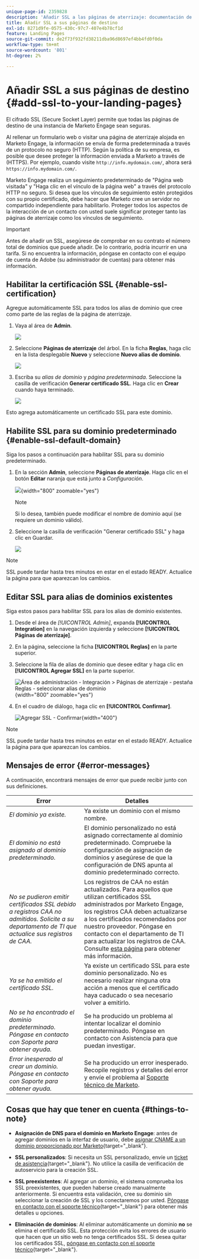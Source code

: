 ```yaml
---
unique-page-id: 2359828
description: 'Añadir SSL a las páginas de aterrizaje: documentación de Marketo'
title: Añadir SSL a sus páginas de destino
exl-id: 8271d9fe-0575-430c-97c7-407e4b78cf1d
feature: Landing Pages
source-git-commit: de2f73f932fd38211dba96d8697ef4bb4fd0f0da
workflow-type: tm+mt
source-wordcount: '801'
ht-degree: 2%

---
```


# Añadir SSL a sus páginas de destino {#add-ssl-to-your-landing-pages}

El cifrado SSL (Secure Socket Layer) permite que todas las páginas de destino de una instancia de Marketo Engage sean seguras.

Al rellenar un formulario web o visitar una página de aterrizaje alojada en Marketo Engage, la información se envía de forma predeterminada a través de un protocolo no seguro (HTTP). Según la política de su empresa, es posible que desee proteger la información enviada a Marketo a través de (HTTPS). Por ejemplo, cuando visite `http://info.mydomain.com/`, ahora será `https://info.mydomain.com/`.

Marketo Engage realiza un seguimiento predeterminado de &quot;Página web visitada&quot; y &quot;Haga clic en el vínculo de la página web&quot; a través del protocolo HTTP no seguro. Si desea que los vínculos de seguimiento estén protegidos con su propio certificado, debe hacer que Marketo cree un servidor no compartido independiente para habilitarlo. Proteger todos los aspectos de la interacción de un contacto con usted suele significar proteger tanto las páginas de aterrizaje como los vínculos de seguimiento.

>[!IMPORTANT]
>
>Antes de añadir un SSL, asegúrese de comprobar en su contrato el número total de dominios que puede añadir. De lo contrario, podría incurrir en una tarifa. Si no encuentra la información, póngase en contacto con el equipo de cuenta de Adobe (su administrador de cuentas) para obtener más información.

## Habilitar la certificación SSL {#enable-ssl-certification}

Agregue automáticamente SSL para todos los alias de dominio que cree como parte de las reglas de la página de aterrizaje.

1. Vaya al área de **Admin**.

   ![](assets/add-ssl-to-your-landing-pages-1.png)

1. Seleccione **Páginas de aterrizaje** del árbol. En la ficha **Reglas**, haga clic en la lista desplegable **Nuevo** y seleccione **Nuevo alias de dominio**.

   ![](assets/add-ssl-to-your-landing-pages-2.png)

1. Escriba su _alias de dominio_ y _página predeterminada_. Seleccione la casilla de verificación **Generar certificado SSL**. Haga clic en **Crear** cuando haya terminado.

   ![](assets/add-ssl-to-your-landing-pages-3.png)

Esto agrega automáticamente un certificado SSL para este dominio.

## Habilite SSL para su dominio predeterminado {#enable-ssl-default-domain}

Siga los pasos a continuación para habilitar SSL para su dominio predeterminado.

1. En la sección **Admin**, seleccione **Páginas de aterrizaje**. Haga clic en el botón **Editar** naranja que está junto a _Configuración_.

   ![](assets/add-ssl-to-your-landing-pages-4.png){width="800" zoomable="yes"}

   >[!NOTE]
   >
   >Si lo desea, también puede modificar el nombre de dominio aquí (se requiere un dominio válido).

1. Seleccione la casilla de verificación &quot;Generar certificado SSL&quot; y haga clic en Guardar.

   ![](assets/add-ssl-to-your-landing-pages-5.png)

>[!NOTE]
>
>SSL puede tardar hasta tres minutos en estar en el estado READY. Actualice la página para que aparezcan los cambios.

## Editar SSL para alias de dominios existentes

Siga estos pasos para habilitar SSL para los alias de dominio existentes.

1. Desde el área de _[!UICONTROL Admin]_, expanda **[!UICONTROL Integration]** en la navegación izquierda y seleccione **[!UICONTROL Páginas de aterrizaje]**.

1. En la página, seleccione la ficha **[!UICONTROL Reglas]** en la parte superior.

1. Seleccione la fila de alias de dominio que desee editar y haga clic en **[!UICONTROL Agregar SSL]** en la parte superior.

   ![Área de administración - Integración > Páginas de aterrizaje - pestaña Reglas - seleccionar alias de dominio](./assets/admin-landing-pages-rules-add-ssl.png){width="800" zoomable="yes"}

1. En el cuadro de diálogo, haga clic en **[!UICONTROL Confirmar]**.

   ![Agregar SSL - Confirmar](./assets/generate-ssl-cert-confirm.png){width="400"}

>[!NOTE]
>
>SSL puede tardar hasta tres minutos en estar en el estado READY. Actualice la página para que aparezcan los cambios.

## Mensajes de error {#error-messages}

A continuación, encontrará mensajes de error que puede recibir junto con sus definiciones.

<table><thead>
  <tr>
    <th>Error</th>
    <th>Detalles</th>
  </tr></thead>
<tbody>
<tr>
    <td><i>El dominio ya existe.</i></td>
    <td>Ya existe un dominio con el mismo nombre.</td>
  </tr>
  <tr>
    <td><i>El dominio no está asignado al dominio predeterminado.</i></td>
    <td>El dominio personalizado no está asignado correctamente al dominio predeterminado. Compruebe la configuración de asignación de dominios y asegúrese de que la configuración de DNS apunta al dominio predeterminado correcto.</td>
  </tr>
  <tr>
    <td><i>No se pudieron emitir certificados SSL debido a registros CAA no admitidos. Solicite a su departamento de TI que actualice sus registros de CAA.</i></td>
    <td>Los registros de CAA no están actualizados. Para aquellos que utilizan certificados SSL administrados por Marketo Engage, los registros CAA deben actualizarse a los certificados recomendados por nuestro proveedor. Póngase en contacto con el departamento de TI para actualizar los registros de CAA. Consulte <a href="https://nation.marketo.com/t5/product-blogs/changes-to-marketo-engage-secured-domains-platform/ba-p/329305#M2246">esta página</a> para obtener más información.</td>
  </tr>
  <tr>
    <td><i>Ya se ha emitido el certificado SSL.</i></td>
    <td>Ya existe un certificado SSL para este dominio personalizado. No es necesario realizar ninguna otra acción a menos que el certificado haya caducado o sea necesario volver a emitirlo.</td>
  </tr>
  <tr>
    <td><i>No se ha encontrado el dominio predeterminado. Póngase en contacto con Soporte para obtener ayuda.</i></td>
    <td>Se ha producido un problema al intentar localizar el dominio predeterminado. Póngase en contacto con Asistencia para que puedan investigar.</td>
  </tr>
  <tr>
    <td><i>Error inesperado al crear un dominio. Póngase en contacto con Soporte para obtener ayuda.</i></td>
    <td>Se ha producido un error inesperado. Recopile registros y detalles del error y envíe el problema al <a href="https://nation.marketo.com/t5/support/ct-p/Support" target="_blank">Soporte técnico de Marketo</a>.</td>
  </tr>
</tbody></table>

## Cosas que hay que tener en cuenta {#things-to-note}

* **Asignación de DNS para el dominio en Marketo Engage**: antes de agregar dominios en la interfaz de usuario, debe [asignar CNAME a un dominio proporcionado por Marketo](https://experienceleague.adobe.com/en/docs/marketo/using/getting-started/initial-setup/setup-steps#customize-your-landing-page-urls-with-a-cname){target="_blank"}.

* **SSL personalizados**: Si necesita un SSL personalizado, envíe un [ticket de asistencia](https://nation.marketo.com/t5/support/ct-p/Support){target="_blank"}. No utilice la casilla de verificación de autoservicio para la creación SSL.

* **SSL preexistentes**: Al agregar un dominio, el sistema comprueba los SSL preexistentes, que pueden haberse creado manualmente anteriormente. Si encuentra esta validación, cree su dominio sin seleccionar la creación de SSL y los conectaremos por usted. [Póngase en contacto con el soporte técnico](https://nation.marketo.com/t5/support/ct-p/Support){target="_blank"} para obtener más detalles u opciones.

* **Eliminación de dominios**: Al eliminar automáticamente un dominio **no** se elimina el certificado SSL. Esta protección evita los errores de usuario que hacen que un sitio web no tenga certificados SSL. Si desea quitar los certificados SSL, [póngase en contacto con el soporte técnico](https://nation.marketo.com/t5/support/ct-p/Support){target="_blank"}.
